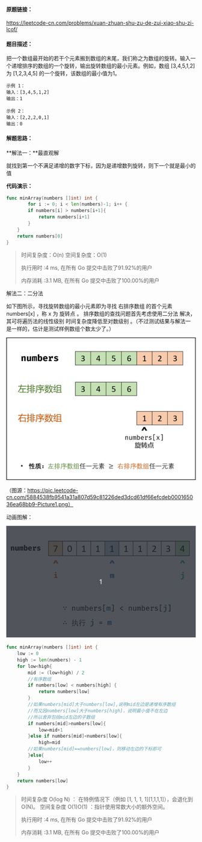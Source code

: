 #### 原题链接：

https://leetcode-cn.com/problems/xuan-zhuan-shu-zu-de-zui-xiao-shu-zi-lcof/



#### 题目描述：

把一个数组最开始的若干个元素搬到数组的末尾，我们称之为数组的旋转。输入一个递增排序的数组的一个旋转，输出旋转数组的最小元素。例如，数组 [3,4,5,1,2] 为 [1,2,3,4,5] 的一个旋转，该数组的最小值为1。  

```
示例 1：
输入：[3,4,5,1,2]
输出：1

示例 2：
输入：[2,2,2,0,1]
输出：0

```



#### 解题思路：

**解法一：**最直观解

就找到第一个不满足递增的数字下标，因为是递增数列旋转，则下一个就是最小的值

**代码演示：**

```go
func minArray(numbers []int) int {
		for i := 0; i < len(numbers)-1; i++ {
		if numbers[i] > numbers[i+1]{
			return numbers[i+1]
		}
	}
	return numbers[0]
}

```

> 时间复杂度：O(n)  空间复杂度：O(1)
>
> 执行用时 :4 ms, 在所有 Go 提交中击败了91.92%的用户
>
> 内存消耗 :3.1 MB, 在所有 Go 提交中击败了100.00%的用户



解法二：二分法

如下图所示，寻找旋转数组的最小元素即为寻找 右排序数组 的首个元素 numbers[x] ，称 x 为 旋转点 。
排序数组的查找问题首先考虑使用二分法 解决，其可将遍历法的线性级别 时间复杂度降低至对数级别 。（不过测试结果与解法一是一样的，估计是测试样例数组个数太少了。）

![Picture1.png](image/5884538fb9541a31a807d59c81226ded3dcd61df66efcdeb000165036ea68bb9-Picture1.png)

（图源：https://pic.leetcode-cn.com/5884538fb9541a31a807d59c81226ded3dcd61df66efcdeb000165036ea68bb9-Picture1.png）

动画图解：

![offer11](image/offer11.gif)

```go
func minArray(numbers []int) int {
    low := 0
    high := len(numbers) - 1
    for low<high{
        mid := (low+high) / 2
        //有序数组
        if numbers[low] < numbers[high] {
            return numbers[low]
        }
        //如果numbers[mid]大于numbers[low],说明mid左边是递增有序数组
        //而又因numbers[low]大于numbers[high]，说明最小值不在左边
        //所以舍弃包括mid左边的子数组
        if numbers[mid]>numbers[low]{
            low=mid+1
        }else if numbers[mid]<numbers[low]{
            high=mid
        //如果numbers[mid]==numbers[low]，则移动左边的下标即可
        }else{
            low++
        }
    }
    return numbers[low]
}
```

> 时间复杂度 O(log N) ： 在特例情况下（例如 [1, 1, 1, 1][1,1,1,1]），会退化到 O(N)。
> 空间复杂度 O(1)O(1) ：指针使用常数大小的额外空间。
>
> 执行用时 :4 ms, 在所有 Go 提交中击败了91.92%的用户
>
> 内存消耗 :3.1 MB, 在所有 Go 提交中击败了100.00%的用户